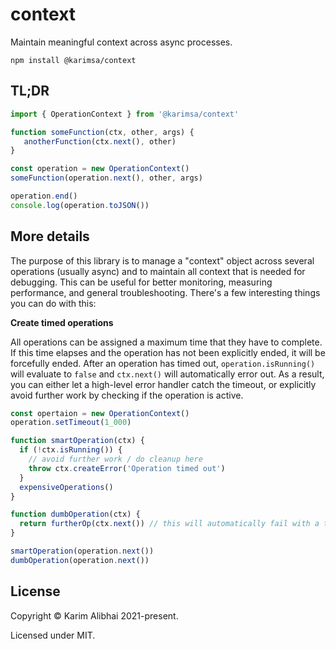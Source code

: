 # context

Maintain meaningful context across async processes.

```
npm install @karimsa/context
```

## TL;DR

```javascript
import { OperationContext } from '@karimsa/context'

function someFunction(ctx, other, args) {
   anotherFunction(ctx.next(), other)
}

const operation = new OperationContext()
someFunction(operation.next(), other, args)

operation.end()
console.log(operation.toJSON())
```

## More details

The purpose of this library is to manage a "context" object across several operations (usually async) and to maintain all context that is needed for debugging.
This can be useful for better monitoring, measuring performance, and general troubleshooting. There's a few interesting things you can do with this:

**Create timed operations**

All operations can be assigned a maximum time that they have to complete. If this time elapses and the operation has not been explicitly ended, it will be forcefully
ended. After an operation has timed out, `operation.isRunning()` will evaluate to `false` and `ctx.next()` will automatically error out. As a result, you can either
let a high-level error handler catch the timeout, or explicitly avoid further work by checking if the operation is active.

```javascript
const opertaion = new OperationContext()
operation.setTimeout(1_000)

function smartOperation(ctx) {
  if (!ctx.isRunning()) {
    // avoid further work / do cleanup here
    throw ctx.createError('Operation timed out')
  }
  expensiveOperations()
}

function dumbOperation(ctx) {
  return furtherOp(ctx.next()) // this will automatically fail with a timeout message
}

smartOperation(operation.next())
dumbOperation(operation.next())
```

## License

Copyright &copy; Karim Alibhai 2021-present.

Licensed under MIT.
